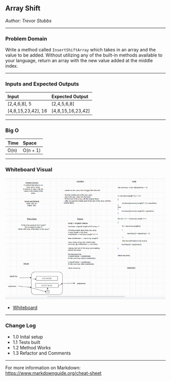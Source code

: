 ## Array Shift
*Author: Trevor Stubbs*

---

### Problem Domain
Write a method called `InsertShiftArray` which takes in an array and the value to be added. 
Without utilizing any of the built-in methods available to your language, return an array with 
the new value added at the middle index.

---

### Inputs and Expected Outputs

| Input | Expected Output |
| :----------- | :----------- |
| [2,4,6,8], 5 | [2,4,5,6,8] |
| [4,8,15,23,42], 16 | [4,8,15,16,23,42] |


---

### Big O


| Time | Space |
| :----------- | :----------- |
| O(n) | O(n + 1) |


---


### Whiteboard Visual
![Whiteboard](assets/WhiteBoard.png)
- [Whiteboard](https://drive.google.com/file/d/1Ot9iCIbAn-8C6zUokZikqziJ96da5Oht/view?usp=sharing)


---

### Change Log
- 1.0 Inital setup
- 1.1 Tests built
- 1.2 Method Works
- 1.3 Refactor and Comments

---

For more information on Markdown: https://www.markdownguide.org/cheat-sheet